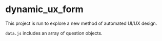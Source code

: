 # dynamic_ux_form
This project is run to explore a new method of automated UI/UX design. 

`data.js` includes an array of question objects. 

